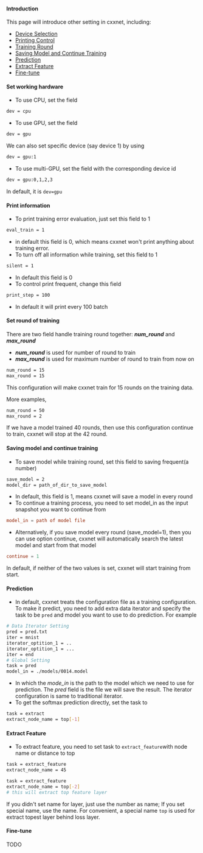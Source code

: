#### Introduction
This page will introduce other setting in cxxnet, including:
* [Device Selection](#set-working-hardware)
* [Printing Control](#print-information)
* [Training Round](#set-round-of-training)
* [Saving Model and Continue Training](#saving-model-and-continue-training)
* [Prediction](#prediction)
* [Extract Feature](#extract-feature)
* [Fine-tune](#fine-tune)



#### Set working hardware
* To use CPU, set the field
```bash
dev = cpu
```
* To use GPU, set the field
```bash
dev = gpu
```
We can also set specific device (say device 1) by using
```bash
dev = gpu:1
```
* To use multi-GPU, set the field with the corresponding device id
```bash
dev = gpu:0,1,2,3
```
In default, it is `dev=gpu`


#### Print information
* To print training error evaluation, just set this field to 1
```bash
eval_train = 1
```
* in default this field is 0, which means cxxnet won't print anything about training error.
* To turn off all information while training, set this field to 1
```bash
silent = 1
```
* In default this field is 0
* To control print frequent, change this field
```bash
print_step = 100
```
* In default it will print every 100 batch


#### Set round of training
There are two field handle training round together: _**num_round**_ and _**max_round**_
* _**num_round**_ is used for number of round to train
* _**max_round**_ is used for maximum number of round to train from now on
```bash
num_round = 15
max_round = 15
```
This configuration will make cxxnet train for 15 rounds on the training data.

More examples,
```bash
num_round = 50
max_round = 2
```
If we have a model trained 40 rounds, then use this configuration continue to train, cxxnet will stop at the 42 round.


#### Saving model and continue training
* To save model while training round, set this field to saving frequent(a number)
```bash
save_model = 2
model_dir = path_of_dir_to_save_model
```
* In default, this field is 1, means cxxnet will save a model in every round
* To continue a training process, you need to set model_in as the input snapshot you want to continue from
```conf
model_in = path of model file
```
* Alternatively, if you save model every round (save_model=1), then you can use option continue, cxxnet will automatically search the latest model and start from that model
```conf
continue = 1
```
In default, if neither of the two values is set, cxxnet will start training from start.


#### Prediction
* In default, cxxnet treats the configuration file as a training configuration. To make it predict, you need to add extra data iterator and specify the task to be `pred` and model you want to use to do prediction. For example
```bash
# Data Iterator Setting
pred = pred.txt
iter = mnist
iterator_optition_1 = ..
iterator_optition_1 = ...
iter = end
# Global Setting
task = pred
model_in = ./models/0014.model
```
* In which the _*mode_in*_ is the path to the model which we need to use for prediction. The _*pred*_ field is the file we will save the result. The iterator configuration is same to traditional iterator.
* To get the softmax prediction directly, set the task to
```bash
task = extract
extract_node_name = top[-1]
```
#### Extract Feature
* To extract feature, you need to set task to ```extract_feature```with node name or distance to top
```bash
task = extract_feature
extract_node_name = 45
```
```bash
task = extract_feature
extract_node_name = top[-2]
# this will extract top feature layer
```

If you didn't set name for layer, just use the number as name; If you set special name, use the name. For convenient, a special name ```top``` is used for extract topest layer behind loss layer.

#### Fine-tune
TODO
